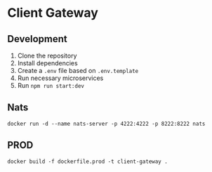 # Client Gateway

## Development
1. Clone the repository
2. Install dependencies
3. Create a `.env` file based on `.env.template`
4. Run necessary microservices
5. Run `npm run start:dev`

## Nats 
```
docker run -d --name nats-server -p 4222:4222 -p 8222:8222 nats
```

## PROD
```
docker build -f dockerfile.prod -t client-gateway .
```